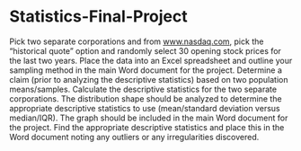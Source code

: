 # Statistics-Final-Project
Pick two separate corporations and from www.nasdaq.com, pick the “historical quote” option and randomly select 30 opening stock prices for the last two years. Place the data into an Excel spreadsheet and outline your sampling method in the main Word document for the project. Determine a claim (prior to analyzing the descriptive statistics) based on two population means/samples. Calculate the descriptive statistics for the two separate corporations. The distribution shape should be analyzed to determine the appropriate descriptive statistics to use (mean/standard deviation versus median/IQR). The graph should be included in the main Word document for the project. Find the appropriate descriptive statistics and place this in the Word document noting any outliers or any irregularities discovered.
